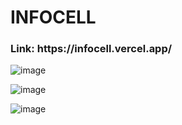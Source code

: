 <h1>INFOCELL</h1>

<h3>Link: https://infocell.vercel.app/</h3>

![image](https://github.com/yuri3476/Infocell/assets/83989931/b612c51a-f9ff-4bb5-a5b6-53e6240777ab)

![image](https://github.com/yuri3476/Infocell/assets/83989931/4638b785-1260-4944-9297-5542ef7c9101)

![image](https://github.com/yuri3476/Infocell/assets/83989931/6cce9765-fadc-4004-82e0-191e026fd016)

